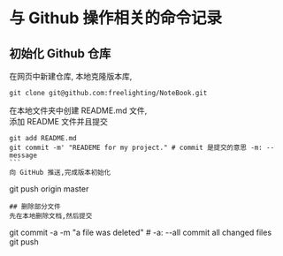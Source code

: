 # 与 Github 操作相关的命令记录

## 初始化 Github 仓库  

在网页中新建仓库, 
本地克隆版本库,  
```
git clone git@github.com:freelighting/NoteBook.git
```
在本地文件夹中创建 README.md 文件,  
添加 README 文件并且提交  

```
git add README.md  
git commit -m' "READEME for my project." # commit 是提交的意思 -m: --message
```  
向 GitHub 推送,完成版本初始化   
```
git push origin master
```  
## 删除部分文件
先在本地删除文档,然后提交  
```
git commit -a -m "a file was deleted" # -a: --all commit all changed files  
git push
```
